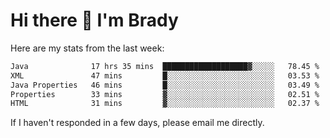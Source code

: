 # Hi there 👋 I'm Brady

Here are my stats from the last week:
<!--START_SECTION:waka-->

```txt
Java              17 hrs 35 mins  ███████████████████▓░░░░░   78.45 %
XML               47 mins         █░░░░░░░░░░░░░░░░░░░░░░░░   03.53 %
Java Properties   46 mins         █░░░░░░░░░░░░░░░░░░░░░░░░   03.49 %
Properties        33 mins         ▓░░░░░░░░░░░░░░░░░░░░░░░░   02.51 %
HTML              31 mins         ▓░░░░░░░░░░░░░░░░░░░░░░░░   02.37 %
```

<!--END_SECTION:waka-->

If I haven't responded in a few days, please email me directly. 
